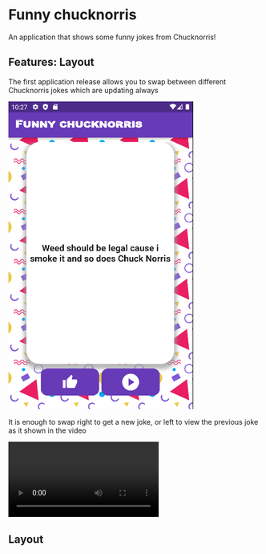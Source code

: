 # Funny chucknorris

An application that shows some funny jokes from Chucknorris! 

## Features: Layout

The first application release allows you to swap between different Chucknorris jokes which are updating always

![alt text](https://github.com/AhmadAlhussin2/jokesapp/blob/main/images/firstlayout.png?raw=true)

It is enough to swap right to get a new joke, or left to view the previous joke as it shown in the video

![swapping video](https://user-images.githubusercontent.com/102483482/172067686-c4930cd0-d55a-4c39-97f1-c7217e9ec9f8.mp4)

## Layout





